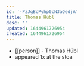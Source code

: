 ```yaml
---
id: '-PzJgBcPyhp0cN3aQedjA'
title: Thomas Hübl
desc: ''
updated: 1644961726954
created: 1644961726954
---
```



- [[person]] - Thomas Hübl
- appeared 1x at the stoa
